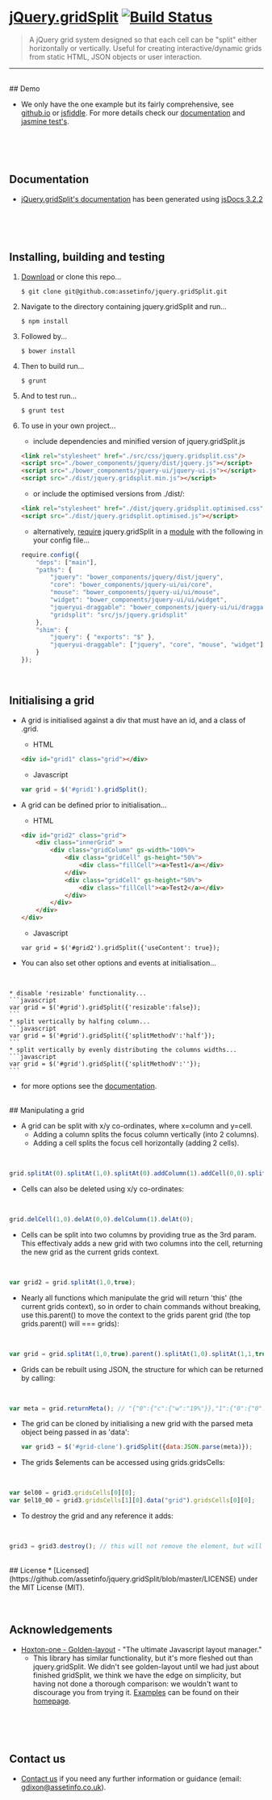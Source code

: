# [jQuery.gridSplit](https://github.com/assetinfo/jquery.gridSplit)         [![Build Status](https://travis-ci.org/assetinfo/jquery.gridSplit.png)](https://travis-ci.org/assetinfo/jquery.gridSplit)

   >A jQuery grid system designed so that each cell can be "split" either horizontally or vertically. Useful for creating interactive/dynamic grids from static HTML, JSON objects or user interaction.

--------
<br/>
## Demo

* We only have the one example but its fairly comprehensive, see [github.io](https://assetinfo.github.io/jquery.gridSplit) or [jsfiddle](http://jsfiddle.net/graydixon/jo42v1q9/). For more details check our [documentation](https://assetinfo.github.io/jquery.gridSplit/docs/) and [jasmine test's](https://github.com/assetinfo/jquery.gridSplit/tree/master/spec).
<br/>
<br/>
<br/>

## Documentation

* [jQuery.gridSplit's documentation](https://assetinfo.github.io/jquery.gridSplit/docs/) has been generated using [jsDocs 3.2.2](https://github.com/jsdoc3/jsdoc)
<br/>
<br/>
<br/>

## Installing, building and testing
1. [Download](https://github.com/assetinfo/jquery.gridSplit/archive/master.zip) or clone this repo...
   ```
   $ git clone git@github.com:assetinfo/jquery.gridSplit.git
   ```

2. Navigate to the directory containing jquery.gridSplit and run...

   ```
   $ npm install
   ```

3. Followed by...

   ```
   $ bower install
   ```

4. Then to build run...

   ```
   $ grunt
   ```

5. And to test run...

   ```
   $ grunt test
   ```

6. To use in your own project...
   
   * include dependencies and minified version of jquery.gridSplit.js

   ```html
   <link rel="stylesheet" href="./src/css/jquery.gridsplit.css"/>
   <script src="./bower_components/jquery/dist/jquery.js"></script>
   <script src="./bower_components/jquery-ui/jquery-ui.js"></script>
   <script src="./dist/jquery.gridsplit.min.js"></script>
   ```
   
   * or include the optimised versions from ./dist/:

   ```html
   <link rel="stylesheet" href="./dist/jquery.gridsplit.optimised.css"/>
   <script src="./dist/jquery.gridsplit.optimised.js"></script>
   ```

   * alternatively, [require](http://requirejs.org/) jquery.gridSplit in a [module](https://github.com/assetinfo/jquery.gridSplit/blob/master/main.js) with the following in your config file...

   ```javascript
   require.config({
       "deps": ["main"],
       "paths": {
           "jquery": "bower_components/jquery/dist/jquery",
           "core": "bower_components/jquery-ui/ui/core",
           "mouse": "bower_components/jquery-ui/ui/mouse",
           "widget": "bower_components/jquery-ui/ui/widget",
           "jqueryui-draggable": "bower_components/jquery-ui/ui/draggable",
           "gridsplit": "src/js/jquery.gridsplit"
       },
       "shim": {
           "jquery": { "exports": "$" },
           "jqueryui-draggable": ["jquery", "core", "mouse", "widget"]
       }
   });
   ```
<br/>

## Initialising a grid

* A grid is initialised against a div that must have an id, and a class of .grid.

    * HTML
    ```html
    <div id="grid1" class="grid"></div>
    ```
    * Javascript
    ```javascript
    var grid = $('#grid1').gridSplit();
    ```
* A grid can be defined prior to initialisation...
    * HTML
    ```html
    <div id="grid2" class="grid">
        <div class="innerGrid" >
            <div class="gridColumn" gs-width="100%">
                <div class="gridCell" gs-height="50%">
                    <div class="fillCell"><a>Test1</a></div>
                </div>
                <div class="gridCell" gs-height="50%">
                    <div class="fillCell"><a>Test2</a></div>
                </div>
            </div>
        </div>
    </div>
    ```
    * Javascript
    ```
    var grid = $('#grid2').gridSplit({'useContent': true});
    ```
  
* You can also set other options and events at initialisation...
<br/>

    * disable 'resizable' functionality...
    ```javascript
    var grid = $('#grid').gridSplit({'resizable':false});
    ```
    * split vertically by halfing column...
    ```javascript
    var grid = $('#grid').gridSplit({'splitMethodV':'half'});
    ```
    * split vertically by evenly distributing the columns widths...
    ```javascript
    var grid = $('#grid').gridSplit({'splitMethodV':''});
    ```
* for more options see the [documentation](https://assetinfo.github.io/jquery.gridSplit/docs/$.fn.gridSplit.html).
    
<br/>
## Manipulating a grid


* A grid can be split with x/y co-ordinates, where x=column and y=cell. 
  * Adding a column splits the focus column vertically (into 2 columns). 
  * Adding a cell splits the focus cell horizontally (adding 2 cells).
<br/>

  ```javascript
  grid.splitAt(0).splitAt(1,0).splitAt(0).addColumn(1).addCell(0,0).splitAt(1,0);
  ```
* Cells can also be deleted using x/y co-ordinates:
<br/>

  ```javascript
  grid.delCell(1,0).delAt(0,0).delColumn(1).delAt(0);
  ``` 
* Cells can be split into two columns by providing true as the 3rd param. This effectivaly adds a new grid with two columns into the cell, returning the new grid as the current grids context.
<br/>

  ```javascript
  var grid2 = grid.splitAt(1,0,true);
  ``` 
* Nearly all functions which manipulate the grid will return 'this' (the current grids context), so in order to chain commands without breaking, use this.parent() to move the context to the grids parent grid (the top grids.parent() will === grids):
<br/>

  ```javascript
  var grid = grid.splitAt(1,0,true).parent().splitAt(1,0).splitAt(1,1,true).parent(); // grid is still #grids gridSplit instance
  ``` 
* Grids can be rebuilt using JSON, the structure for which can be returned by calling:
<br/>

  ```javascript
  var meta = grid.returnMeta(); // "{"0":{"c":{"w":"19%"}},"1":{"0":{"0":{"c":{"w":"50%"}},"1":{"c":{"w":"50%"}},"h":"50%"},"1":{"h":"50%"},"c":{"w":"81%"}}}"
  ``` 
* The grid can be cloned by initialising a new grid with the parsed meta object being passed in as 'data':
  <br/>

  ```javascript
  var grid3 = $('#grid-clone').gridSplit({data:JSON.parse(meta)});
  ``` 

* The grids $elements can be accessed using grids.gridsCells:
<br/>

  ```javascript
  var $el00 = grid3.gridsCells[0][0];
  var $el10_00 = grid3.gridsCells[1][0].data("grid").gridsCells[0][0];
  ```

* To destroy the grid and any reference it adds:
<br/>

  ```javascript
  grid3 = grid3.destroy(); // this will not remove the element, but will empty it
  ```

<br/>
## License
  * [Licensed](https://github.com/assetinfo/jquery.gridSplit/blob/master/LICENSE) under the MIT License (MIT).
<br/>
<br/>
<br/>

## Acknowledgements 
* [Hoxton-one - Golden-layout](https://github.com/hoxton-one/golden-layout) - "The ultimate Javascript layout manager."
  * This library has similar functionality, but it's more fleshed out than jquery.gridSplit. We didn't see golden-layout until we had just about finished gridSplit, we think we have the edge on simplicity, but having not done a thorough comparison: we wouldn't want to discourage you from trying it. [Examples](https://golden-layout.com/examples) can be found on their [homepage](https://golden-layout.com/).
<br/>
<br/>
<br/>

## Contact us
* [Contact us](mailto:gdixon@assetinfo.co.uk?Subject=jQuery.gridSplit%20Enquiry...) if you need any further information or guidance (email: gdixon@assetinfo.co.uk).
<br/>
<br/>
<br/>